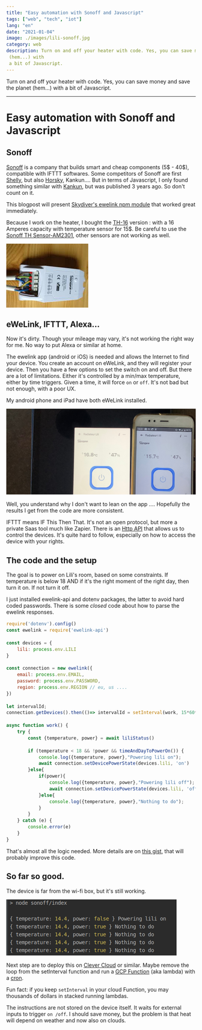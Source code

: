 ```yaml
---
title: "Easy automation with Sonoff and Javascript"
tags: ["web", "tech", "iot"]
lang: "en"
date: "2021-01-04"
image: ./images/lili-sonoff.jpg
category: web
description: Turn on and off your heater with code. Yes, you can save money and save the planet
 (hem...) with
 a bit of Javascript.
---
```


Turn on and off your heater with code. Yes, you can save money and save the planet (hem...) with a
 bit of
 Javascript.

---


Easy automation with Sonoff and Javascript
====

Sonoff
----

[Sonoff](https://amzn.to/39a54eI) is a company that builds smart and cheap components (5$ - 40$), compatible with IFTTT softwares. Some competitors of Sonoff are first [Shelly](https://amzn.to/38YKjm4), but also [Horsky](https://amzn.to/3nnwva2), Kankun.... But in terms of Javascript, I only found something similar with [Kankun](https://www.npmjs.com/package/homebridge-smartplug), but was published 3 years ago. So don't count on it.

This blogpost will present [Skydiver's ewelink npm module](https://github.com/skydiver/ewelink-api) that worked great immediately.

Because I work on the heater, I bought the [TH-16](https://amzn.to/3bcx97P) version : with a 16 Amperes capacity  with temperature sensor for 15$. Be careful to use the [Sonoff TH Sensor-AM2301](https://amzn.to/38ihMc2), other sensors are not working as well.

![Sonoff basic](s/images/sonoff.png)

## eWeLink, IFTTT, Alexa...

Now it's dirty. Though your mileage may vary,  it's not working the right way for me. No way to put Alexa or similar at home. 

The ewelink app (android or iOS) is needed and allows the Internet to find your device. You create an account on eWeLink, and they will register your device. Then you have a few options to set the switch on and off. But there are a lot of limitations. Either it's controlled by a min/max temperature, either by time triggers. Given a time, it will force `on` or `off`. It's not bad but not enough, with a poor UX.

My android phone and iPad have both eWeLink installed. 

![Both Sonoff tempratures differs](s/images/sonoff-both-temperatures.jpeg)

Well, you understand why I don't want to lean on the app .... Hopefully the results I get from the code are more consistent. 

IFTTT means IF This Then That. It's not an open protocol, but more a private Saas tool much like Zapier. There is an [Http API](https://platform.ifttt.com/docs/api_reference) that allows us to control the devices. It's quite hard to follow, especially on how to access the device with your rights.

## The code and the setup

The goal is to power on Lili's room, based on some constraints. If temperature is below 18 AND if
 it's the right moment of the right day, then turn it on. If not turn it off.

I just installed ewelink-api and dotenv packages, the latter to avoid hard coded passwords. There is some *closed* code about how to parse the ewelink responses.



```javascript
require('dotenv').config()
const ewelink = require('ewelink-api')

const devices = {
    lili: process.env.LILI
}

const connection = new ewelink({
    email: process.env.EMAIL,
    password: process.env.PASSWORD,
    region: process.env.REGION // eu, us ....
})

let intervalId;
connection.getDevices().then(()=> intervalId = setInterval(work, 15*60*1000))

async function work() {
    try {
        const {temperature, power} = await liliStatus()

        if (temperature < 18 && !power && timeAndDayToPowerOn()) {
            console.log({temperature, power},"Powering lili on");
            await connection.setDevicePowerState(devices.lili, 'on')
        }else{
            if(power){
                console.log({temperature, power},"Powering lili off");
                await connection.setDevicePowerState(devices.lili, 'off')
            }else{
                console.log({temperature, power},"Nothing to do");
            }
        }
    } catch (e) {
        console.error(e)
    }
}

```

That's almost all the logic needed. More details are on [this gist](https://gist.github.com/nicolas-zozol/1f06ec0822c32b5e4ce30ffaba09947a), that will probably improve this code.

## So far so good.

The device is far from the wi-fi box, but it's still working. 

![up and running](s/images/run-logs.png)

Next step are to deploy this on [Clever Cloud](https://www.clever-cloud.com/en/) or similar. Maybe remove the loop from the setInterval function and run a [GCP Function](https://cloud.google.com/functions) (aka lambda) with a [cron](https://cloud.google.com/scheduler). 

Fun fact: if you keep `setInterval` in your cloud Function, you may thousands of dollars in stacked running lambdas.

The instructions are not stored on the device itself. It waits for external inputs to trigger `on
/off`. I should save money, but the problem is that heat will depend on weather and now also on
 clouds.

